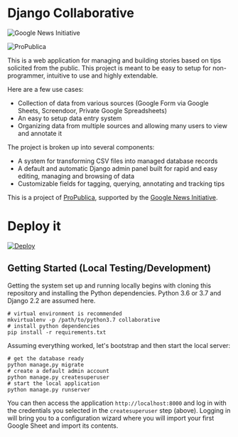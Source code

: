# Django Collaborative

![Google News Initiative](https://raw.githubusercontent.com/propublica/django-collaborative/master/docs/images/Google-News-Initiative.png)

![ProPublica](https://raw.githubusercontent.com/propublica/django-collaborative/master/docs/images/ProPublica.png)


This is a web application for managing and building stories based on
tips solicited from the public. This project is meant to be easy to
setup for non-programmer, intuitive to use and highly extendable.

Here are a few use cases:
- Collection of data from various sources (Google Form via Google Sheets, Screendoor, Private Google Spreadsheets)
- An easy to setup data entry system
- Organizing data from multiple sources and allowing many users to view and annotate it

The project is broken up into several components:
- A system for transforming CSV files into managed database records
- A default and automatic Django admin panel built for rapid and easy editing,
  managing and browsing of data
- Customizable fields for tagging, querying, annotating and tracking tips

This is a project of [ProPublica](https://www.propublica.org/),
supported by the [Google News Initiative](https://newsinitiative.withgoogle.com/).

# Deploy it
 [![Deploy](https://www.herokucdn.com/deploy/button.svg)](https://heroku.com/deploy?template=https://github.com/propublica/django-collaborative/tree/master)

## Getting Started (Local Testing/Development)

Getting the system set up and running locally begins with cloning this
repository and installing the Python dependencies. Python 3.6 or 3.7 and Django 2.2 are assumed here.

    # virtual environment is recommended
    mkvirtualenv -p /path/to/python3.7 collaborative
    # install python dependencies
    pip install -r requirements.txt

Assuming everything worked, let's bootstrap and then start the local server:

    # get the database ready
    python manage.py migrate
    # create a default admin account
    python manage.py createsuperuser
    # start the local application
    python manage.py runserver

You can then access the application `http://localhost:8000` and log
in with the credentials you selected in the `createsuperuser` step
(above). Logging in will bring you to a configuration wizard where
you will import your first Google Sheet and import its contents.
